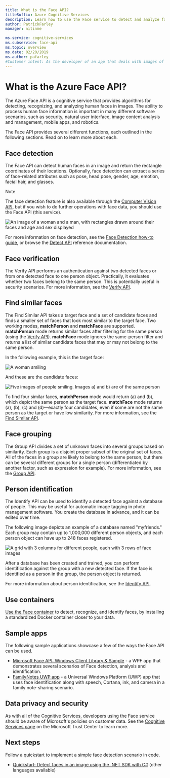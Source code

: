 ```yaml
---
title: What is the Face API?
titleSuffix: Azure Cognitive Services
description: Learn how to use the Face service to detect and analyze faces in images.
author: PatrickFarley
manager: nitinme

ms.service: cognitive-services
ms.subservice: face-api
ms.topic: overview
ms.date: 02/20/2019
ms.author: pafarley
#Customer intent: As the developer of an app that deals with images of humans, I want to learn what the Face API does so I can determine if I should use its features.
---
```


# What is the Azure Face API?

The Azure Face API is a cognitive service that provides algorithms for detecting, recognizing, and analyzing human faces in images. The ability to process human face information is important in many different software scenarios, such as security, natural user interface, image content analysis and management, mobile apps, and robotics.

The Face API provides several different functions, each outlined in the following sections. Read on to learn more about each.

## Face detection

The Face API can detect human faces in an image and return the rectangle coordinates of their locations. Optionally, face detection can extract a series of face-related attributes such as pose, head pose, gender, age, emotion, facial hair, and glasses.

> [!NOTE] 
> The face detection feature is also available through the [Computer Vision API](https://docs.microsoft.com/azure/cognitive-services/computer-vision/home), but if you wish to do further operations with face data, you should use the Face API (this service).

![An image of a woman and a man, with rectangles drawn around their faces and age and sex displayed](./Images/Face.detection.jpg)

For more information on face detection, see the [Face Detection how-to guide](face-api-how-to-topics/howtodetectfacesinimage.md), or browse the [Detect API](https://westus.dev.cognitive.microsoft.com/docs/services/563879b61984550e40cbbe8d/operations/563879b61984550f30395236) reference documentation.

## Face verification

The Verify API performs an authentication against two detected faces or from one detected face to one person object. Practically, it evaluates whether two faces belong to the same person. This is potentially useful in security scenarios. For more information, see the [Verify API](https://westus.dev.cognitive.microsoft.com/docs/services/563879b61984550e40cbbe8d/operations/563879b61984550f3039523a).

## Find similar faces

The Find Similar API takes a target face and a set of candidate faces and finds a smaller set of faces that look most similar to the target face. Two working modes, **matchPerson** and **matchFace** are supported. **matchPerson** mode returns similar faces after filtering for the same person (using the [Verify API](https://westus.dev.cognitive.microsoft.com/docs/services/563879b61984550e40cbbe8d/operations/563879b61984550f3039523a)). **matchFace** mode ignores the same-person filter and returns a list of similar candidate faces that may or may not belong to the same person.

In the following example, this is the target face:

![A woman smiling](./Images/FaceFindSimilar.QueryFace.jpg)

And these are the candidate faces:

![Five images of people smiling. Images a) and b) are of the same person](./Images/FaceFindSimilar.Candidates.jpg)

To find four similar faces, **matchPerson** mode would return (a) and (b), which depict the same person as the target face. **matchFace** mode returns (a), (b), (c) and (d)&mdash;exactly four candidates, even if some are not the same person as the target or have low similarity. For more information, see the [Find Similar API](https://westus.dev.cognitive.microsoft.com/docs/services/563879b61984550e40cbbe8d/operations/563879b61984550f30395237).

## Face grouping

The Group API divides a set of unknown faces into several groups based on similarity. Each group is a disjoint proper subset of the original set of faces. All of the faces in a group are likely to belong to the same person, but there can be several different groups for a single person (differentiated by another factor, such as expression for example). For more information, see the [Group API](https://westus.dev.cognitive.microsoft.com/docs/services/563879b61984550e40cbbe8d/operations/563879b61984550f30395238).

## Person identification

The Identify API can be used to identify a detected face against a database of people. This may be useful for automatic image tagging in photo management software. You create the database in advance, and it can be edited over time.

The following image depicts an example of a database named "myfriends." Each group may contain up to 1,000,000 different person objects, and each person object can have up to 248 faces registered.

![A grid with 3 columns for different people, each with 3 rows of face images](./Images/person.group.clare.jpg)

After a database has been created and trained, you can perform identification against the group with a new detected face. If the face is identified as a person in the group, the person object is returned.

For more information about person identification, see the [Identify API](https://westus.dev.cognitive.microsoft.com/docs/services/563879b61984550e40cbbe8d/operations/563879b61984550f30395239).

## Use containers

[Use the Face container](face-how-to-install-containers.md) to detect, recognize, and identify faces, by installing a standardized Docker container closer to your data.

## Sample apps

The following sample applications showcase a few of the ways the Face API can be used.

- [Microsoft Face API: Windows Client Library & Sample](https://github.com/Microsoft/Cognitive-Face-Windows) - a WPF app that demonstrates several scenarios of Face detection, analysis and identification.
- [FamilyNotes UWP app](https://github.com/Microsoft/Windows-appsample-familynotes) - a Universal Windows Platform (UWP) app that uses face identification along with speech, Cortana, ink, and camera in a family note-sharing scenario.

## Data privacy and security

As with all of the Cognitive Services, developers using the Face service should be aware of Microsoft's policies on customer data. See the [Cognitive Services page](https://www.microsoft.com/en-us/trustcenter/cloudservices/cognitiveservices) on the Microsoft Trust Center to learn more.

## Next steps

Follow a quickstart to implement a simple face detection scenario in code.
- [Quickstart: Detect faces in an image using the .NET SDK with C#](quickstarts/csharp.md) (other languages available)
